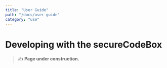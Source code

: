 ```yaml
---
title: "User Guide"
path: "/docs/user-guide"
category: "use"
---
```


<!-- end -->

# Developing with the secureCodeBox

> ✍ **Page under construction.**